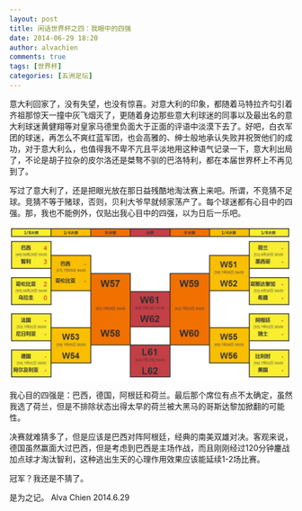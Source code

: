 ```yaml
---
layout: post
title: 闲话世界杯之四：我眼中的四强
date: 2014-06-29 18:20
author: alvachien
comments: true
tags: [世界杯]
categories: [五洲足坛]
---
```

意大利回家了，没有失望，也没有惊喜。对意大利的印象，都随着马特拉齐勾引着齐祖那惊天一撞中灰飞烟灭了，更随着身边那些意大利球迷的同事以及最出名的意大利球迷黄健翔等对皇家马德里负面大于正面的评语中淡漠下去了。好吧，白衣军团的球迷，再怎么不爽红蓝军团，也会高雅的、绅士般地承认失败并祝贺他们的成功，对于意大利么，也值得我不卑不亢且平淡地用这种语气记录一下，意大利出局了，不论是胡子拉杂的皮尔洛还是桀骜不驯的巴洛特利，都在本届世界杯上不再见到了。

写过了意大利了，还是把眼光放在那日益残酷地淘汰赛上来吧。所谓，不竞猜不足球。竞猜不等于赌球，否则，贝利大爷早就倾家荡产了。每个球迷都有心目中的四强。那，我也不能例外，仅贴出我心目中的四强，以为日后一乐吧。

![World Cup 2014](/assets/uploads/2014/06/WorldCup2014.jpg)

我心目的四强是：巴西，德国，阿根廷和荷兰。最后那个席位有点不太确定，虽然我选了荷兰，但是不排除状态出得太早的荷兰被大黑马的哥斯达黎加掀翻的可能性。

决赛就难猜多了，但是应该是巴西对阵阿根廷，经典的南美双雄对决。客观来说，德国虽然赢面大过巴西，但是考虑到巴西是主场作战，而且刚刚经过120分钟鏖战加点球才淘汰智利，这种逃出生天的心理作用效果应该能延续1-2场比赛。

冠军？我还是不猜了。

是为之记。
Alva Chien
2014.6.29
